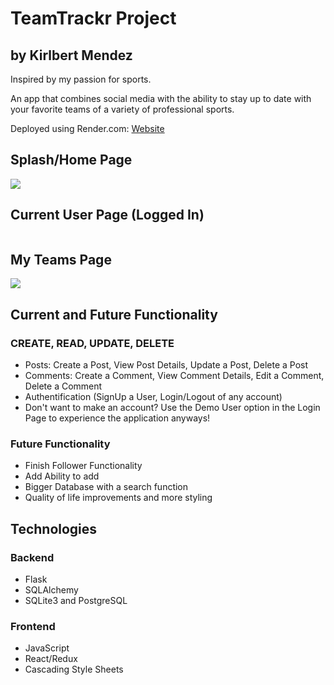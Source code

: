# TeamTrackr Project
## by Kirlbert Mendez

Inspired by my passion for sports.

An app that combines social media with the ability to stay up to date with your favorite teams of a variety of professional sports.

Deployed using Render.com: <a href="https://teamtrackr.onrender.com/"> Website </a>

## Splash/Home Page

<img src="https://res.cloudinary.com/dqqewlghx/image/upload/v1676268096/stuff/Splash_hgsyyf.png">

## Current User Page (Logged In)

<img src="">

## My Teams Page

<img src="https://thumbs.dreamstime.com/b/coming-soon-coming-soon-message-note-hands-holding-paper-sign-announcement-113675278.jpg">

## Current and Future Functionality

### CREATE, READ, UPDATE, DELETE
* Posts: Create a Post, View Post Details, Update a Post, Delete a Post
* Comments: Create a Comment, View Comment Details, Edit a Comment, Delete a Comment
* Authentification (SignUp a User, Login/Logout of any account)
* Don't want to make an account? Use the Demo User option in the Login Page to experience the application anyways!

### Future Functionality
* Finish Follower Functionality
* Add Ability to add 
* Bigger Database with a search function
* Quality of life improvements and more styling

## Technologies

### Backend
* Flask
* SQLAlchemy
* SQLite3 and PostgreSQL

### Frontend
* JavaScript
* React/Redux
* Cascading Style Sheets
